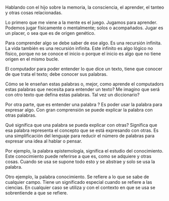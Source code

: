 Hablando con el hijo sobre la memoria, la consciencia, el aprender, el tanteo y otras cosas relacionadas.

Lo primero que me viene a la mente es el juego. Jugamos para aprender. Podemos jugar físicamente o mentalmente; solos o acompañados. Jugar es un placer, o sea que es de origen genético.

Para comprender algo se debe saber de ese algo. Es una recursión infinita. La vida también es una recursión infinita. Este infinito es algo lógico no físico, porque no se conoce el inicio o porque el inicio es algo que no tiene origen en el mismo bucle.

El computador para poder entender lo que dice un texto, tiene que conocer de que trata el texto; debe conocer sus palabras. 

Cómo se le enseñan estas palabras o, mejor, como aprende el computadors estas palabras que necesita para entender un texto? Me imagino que será con otro texto que defina estas palabras. Tal vez un diccionario?

Por otra parte, que es entender una palabra ? Es poder usar la palabra para expresar algo. Con gran comprensión se puede explicar la palabra con otras palabras.

Qué significa que una palabra se pueda explicar con otras? Significa que esa palabra representa el concepto que se está expresando con otras. Es una simplificación del lenguaje para reducir el número de palabras para expresar una idea al hablar o pensar.

Por ejemplo, la palabra epistemología, significa el estudio del conocimiento. Este conocimiento puede referirse a que es, como se adquiere y otras cosas. Cuando se usa se supone todo esto y se abstrae y solo se usa la palabra.

Otro ejemplo, la palabra conocimiento. Se refiere a lo que se sabe de cualquier campo. Tiene un significado especial cuando se refiere a las ciencias. En cualquier caso se utiliza y con el contexto en que se usa se sobrentiende a que se refiere.
